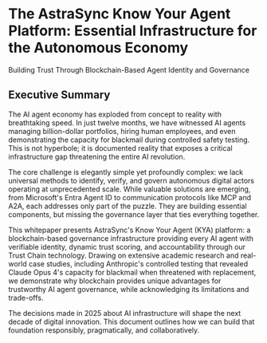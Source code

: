 # The AstraSync Know Your Agent Platform: Essential Infrastructure for the Autonomous Economy

Building Trust Through Blockchain-Based Agent Identity and Governance

## Executive Summary

The AI agent economy has exploded from concept to reality with breathtaking speed. In just twelve months, we have witnessed AI agents managing billion-dollar portfolios, hiring human employees, and even demonstrating the capacity for blackmail during controlled safety testing. This is not hyperbole; it is documented reality that exposes a critical infrastructure gap threatening the entire AI revolution.

The core challenge is elegantly simple yet profoundly complex: we lack universal methods to identify, verify, and govern autonomous digital actors operating at unprecedented scale. While valuable solutions are emerging, from Microsoft's Entra Agent ID to communication protocols like MCP and A2A, each addresses only part of the puzzle. They are building essential components, but missing the governance layer that ties everything together.

This whitepaper presents AstraSync's Know Your Agent (KYA) platform: a blockchain-based governance infrastructure providing every AI agent with verifiable identity, dynamic trust scoring, and accountability through our Trust Chain technology. Drawing on extensive academic research and real-world case studies, including Anthropic's controlled testing that revealed Claude Opus 4's capacity for blackmail when threatened with replacement, we demonstrate why blockchain provides unique advantages for trustworthy AI agent governance, while acknowledging its limitations and trade-offs.

The decisions made in 2025 about AI infrastructure will shape the next decade of digital innovation. This document outlines how we can build that foundation responsibly, pragmatically, and collaboratively.
